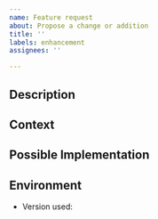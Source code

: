 ```yaml
---
name: Feature request
about: Propose a change or addition
title: ''
labels: enhancement
assignees: ''

---
```


## Description
<!--- Is your feature request related to a problem? Please give description of what the problem is. -->

<!--- Provide a description of the change or addition you'd like. -->

<!--- How can this change benefit you and others? -->

## Context
<!--- [Optional] Add any other context or screenshots about the feature request here. -->

## Possible Implementation
<!--- [Optional] Suggest an idea for implementing addition or change -->

## Environment
<!--- Include as many relevant details about the environment you experienced the bug in -->
* Version used:
